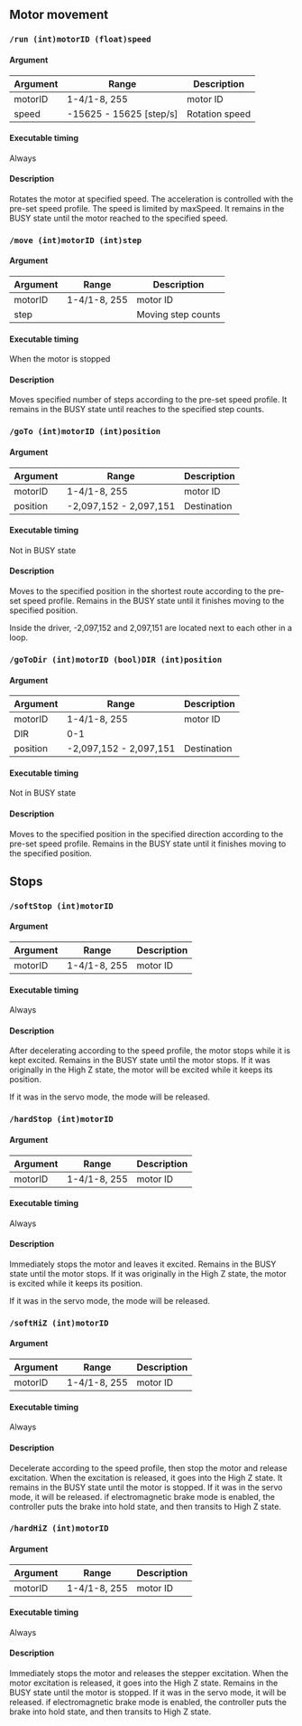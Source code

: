  ## Motor movement
### `/run (int)motorID (float)speed`
#### Argument
|Argument|Range|Description|
|---|---|---|
|motorID|1-4/1-8, 255|motor ID|
|speed|-15625 - 15625 [step/s]|Rotation speed|

#### Executable timing
Always

#### Description
Rotates the motor at specified speed. The acceleration is controlled with the pre-set speed profile. The speed is limited by maxSpeed. It remains in the BUSY state until the motor reached to the specified speed.

### `/move (int)motorID (int)step`
#### Argument
|Argument|Range|Description|
|---|---|---|
|motorID|1-4/1-8, 255|motor ID|
|step||Moving step counts|

#### Executable timing
When the motor is stopped

#### Description
Moves specified number of steps according to the pre-set speed profile. It remains in the BUSY state until reaches to the specified step counts.

### `/goTo (int)motorID (int)position`
#### Argument
|Argument|Range|Description|
|---|---|---|
|motorID|1-4/1-8, 255|motor ID|
|position|-2,097,152 - 2,097,151|Destination|

#### Executable timing
Not in BUSY state

#### Description
Moves to the specified position in the shortest route according to the pre-set speed profile. Remains in the BUSY state until it finishes moving to the specified position.

Inside the driver, -2,097,152 and 2,097,151 are located next to each other in a loop.

### `/goToDir (int)motorID (bool)DIR (int)position`
#### Argument
|Argument|Range|Description|
|---|---|---|
|motorID|1-4/1-8, 255|motor ID|
|DIR|0-1||
|position|-2,097,152 - 2,097,151|Destination|

#### Executable timing
Not in BUSY state

#### Description
Moves to the specified position in the specified direction according to the pre-set speed profile. Remains in the BUSY state until it finishes moving to the specified position.

## Stops
### `/softStop (int)motorID`
#### Argument
|Argument|Range|Description|
|---|---|---|
|motorID|1-4/1-8, 255|motor ID|

#### Executable timing
Always

#### Description
After decelerating according to the speed profile, the motor stops while it is kept excited. Remains in the BUSY state until the motor stops. If it was originally in the High Z state, the motor will be excited while it keeps its position.

If it was in the servo mode, the mode will be released.

### `/hardStop (int)motorID`
#### Argument
|Argument|Range|Description|
|---|---|---|
|motorID|1-4/1-8, 255|motor ID|

#### Executable timing
Always

#### Description
Immediately stops the motor and leaves it excited. Remains in the BUSY state until the motor stops. If it was originally in the High Z state, the motor is excited while it keeps its position.

If it was in the servo mode, the mode will be released.

### `/softHiZ (int)motorID`
#### Argument
|Argument|Range|Description|
|---|---|---|
|motorID|1-4/1-8, 255|motor ID|

#### Executable timing
Always

#### Description
Decelerate according to the speed profile, then stop the motor and release excitation. When the excitation is released, it goes into the High Z state. It remains in the BUSY state until the motor is stopped.
If it was in the servo mode, it will be released.
if electromagnetic brake mode is enabled, the controller puts the brake into hold state, and then transits to High Z state.

### `/hardHiZ (int)motorID`
#### Argument
|Argument|Range|Description|
|---|---|---|
|motorID|1-4/1-8, 255|motor ID|

#### Executable timing
Always

#### Description
Immediately stops the motor and releases the stepper excitation. When the motor excitation is released, it goes into the High Z state. Remains in the BUSY state until the motor is stopped.
If it was in the servo mode, it will be released.
if electromagnetic brake mode is enabled, the controller puts the brake into hold state, and then transits to High Z state.